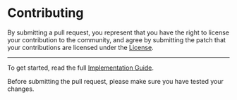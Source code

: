 # Contributing

By submitting a pull request, you represent that you have the right to license
your contribution to the community, and agree by submitting the patch
that your contributions are licensed under the [License](https://github.com/maustinstar/liquid/blob/master/License.md).

***

To get started, read the full [Implementation Guide](https://github.com/maustinstar/liquid/blob/master/Docs/Liquid%20Implementation%20Guide.md).

Before submitting the pull request, please make sure you have tested your
changes.
